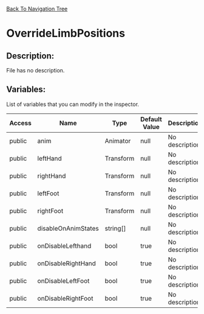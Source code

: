 [Back To Navigation Tree](https://wesleywh.github.io/githubpages/docs/navigation.html)
# OverrideLimbPositions

## Description:
File has no description.

## Variables:
List of variables that you can modify in the inspector.

|Access|Name|Type|Default Value|Description|
|---|---|---|---|---|
|public|anim|Animator|null|No description.|
|public|leftHand|Transform|null|No description.|
|public|rightHand|Transform|null|No description.|
|public|leftFoot|Transform|null|No description.|
|public|rightFoot|Transform|null|No description.|
|public|disableOnAnimStates|string[]|null|No description.|
|public|onDisableLefthand|bool|true|No description.|
|public|onDisableRightHand|bool|true|No description.|
|public|onDisableLeftFoot|bool|true|No description.|
|public|onDisableRightFoot|bool|true|No description.|

